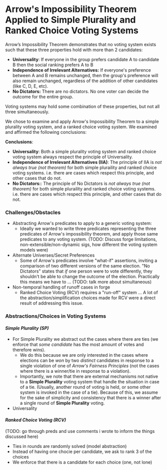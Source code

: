 # Arrow's Impossibility Theorem Applied to Simple Plurality and Ranked Choice Voting Systems

Arrow’s Impossibility Theorem demonstrates that no voting system exists such that these three properties hold with more than 2 candidates:
- **Universality**: If everyone in the group prefers candidate A to candidate B then the social ranking prefers A to B
- **Independence of Irrelevant Alternatives:** If everyone's preference between A and B remains unchanged, then the group's preference will also remain unchanged, regardless of the addition of other candidates (like C, D, E, etc).
- **No Dictators:** There are no dictators. No one voter can decide the outcome for the entire group.

Voting systems may hold some combination of these properties, but not all three simultaneously.   


We chose to examine and apply Arrow's Impossibility Theorem to a simple plurality voting system, and a ranked choice voting system. We examined and affirmed the following conclusions:

**Conclusions**:
- **Universality**: Both a simple plurality voting system and ranked choice voting system always respect the principle of Universality.
- **Independence of Irrelevant Alternatives (IIA)**: The principle of IIA is *not always true (not theorem)* for both simple pluraility and ranked choice voting systems. i.e. there are cases which respect this principle, and other cases that do not.
- **No Dictators:**: The principle of No Dictators is *not always true (not theorem)* for both simple pluraility and ranked choice voting systems. i.e. there are cases which respect this principle, and other cases that do not.


### Challenges/Obstacles
- Abstracting Arrow's predicates to apply to a generic voting system:
  - Ideally we wanted to write three predicates representing the three predicates of Arrow's impossibility theorem, and apply those same predicates to any voting system. (TODO: Discuss forge limitations, non-extensible/non-dynamic sigs, how different the voting system models were)
- Alternate Universes/Secret Preferences
  - Some of Arrow's predicates involve "what-if" assertions, inviting a comparison of two different versions of the same election. "No Dictators" states that *if* one person were to vote differently, they shouldn't be able to change the outcome of the election. Practically this means we have to ... (TODO: talk more about simultaneous)
- Non-temporal handling of runoff cases in forge
  - Ranked Choice Voting (RCV) requires a "run-off" system ... A lot of the abstraction/simplification choices made for RCV were a direct result of addressing this issue.


### **Abstractions/Choices in Voting Systems**


#### *Simple Plurality (SP)*
- For Simple Plurality we abstract out the cases where there are ties (we enforce that *some candidate* has the most amount of votes and therefore wins). 
  - We do this because we are only interested in the cases where elections can be *won* by two *distinct* candidates in response to a single violation of one of *Arrow's Fairness Principles* (not the cases where there is a winner/tie in response to a violation).
  - Importantly, we note that there are external mechanisms not native to a **Simple Plurality** voting system that handle the situation in case of a tie. (Usually, another round of voting is held, or some other system is invoked in the case of a tie). Because of this, we assume for the sake of simplicity and consistency that there is a winner after a single round of **Simple Plurality** voting.
- Universality

#### *Ranked Choice Voting (RCV)*
(TODO: go through preds and use comments i wrote to inform the things discussed here)
- Ties in rounds are randomly solved (model abstraction)
- Instead of having one chocie per candidate, we ask to rank 3 of the choices
- We enforce that there is a candidate for each choice (one, not lone)
